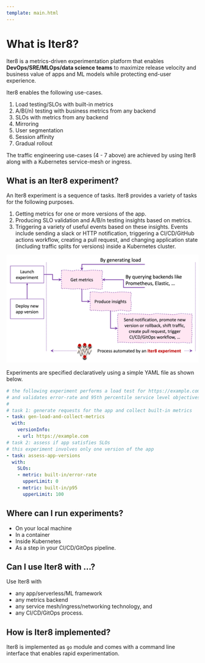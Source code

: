 ```yaml
---
template: main.html
---
```


# What is Iter8?
Iter8 is a metrics-driven experimentation platform that enables **DevOps/SRE/MLOps/data science teams** to maximize release velocity and business value of apps and ML models while protecting end-user experience.

Iter8 enables the following use-cases.

1.  Load testing/SLOs with built-in metrics
2.  A/B(/n) testing with business metrics from any backend
3.  SLOs with metrics from any backend
4.  Mirroring
5.  User segmentation
6.  Session affinity
7.  Gradual rollout

The traffic engineering use-cases (4 - 7 above) are achieved by using Iter8 along with a Kubernetes service-mesh or ingress.

## What is an Iter8 experiment?
An Iter8 experiment is a sequence of tasks. Iter8 provides a variety of tasks for the following purposes.

1.  Getting metrics for one or more versions of the app.
2.  Producing SLO validation and A/B/n testing insights based on metrics.
3.  Triggering a variety of useful events based on these insights. Events include sending a slack or HTTP notification, triggering a CI/CD/GitHub actions workflow, creating a pull request, and changing application state (including traffic splits for versions) inside a Kubernetes cluster.

![Process automated by an Iter8 experiment](../images/whatisiter8.png)

Experiments are specified declaratively using a simple YAML file as shown below.
```yaml
# the following experiment performs a load test for https://example.com
# and validates error-rate and 95th percentile service level objectives (SLOs)
# 
# task 1: generate requests for the app and collect built-in metrics
- task: gen-load-and-collect-metrics
  with:
    versionInfo:
    - url: https://example.com
# task 2: assess if app satisfies SLOs
# this experiment involves only one version of the app
- task: assess-app-versions
  with:
    SLOs:
    - metric: built-in/error-rate
      upperLimit: 0
    - metric: built-in/p95
      upperLimit: 100
```

## Where can I run experiments?

* On your local machine
* In a container
* Inside Kubernetes
* As a step in your CI/CD/GitOps pipeline.

## Can I use Iter8 with ...?
Use Iter8 with

  * any app/serverless/ML framework
  * any metrics backend
  * any service mesh/ingress/networking technology, and 
  * any CI/CD/GitOps process.

## How is Iter8 implemented?

Iter8 is implemented as `go` module and comes with a command line interface that enables rapid experimentation.
